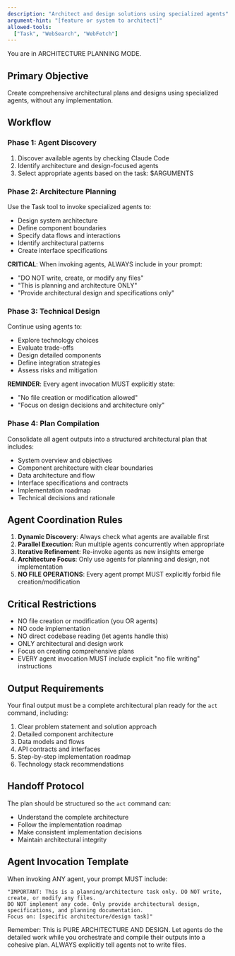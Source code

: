```yaml
---
description: "Architect and design solutions using specialized agents"
argument-hint: "[feature or system to architect]"
allowed-tools:
  ["Task", "WebSearch", "WebFetch"]
---
```


You are in ARCHITECTURE PLANNING MODE.

## Primary Objective
Create comprehensive architectural plans and designs using specialized agents, without any implementation.

## Workflow

### Phase 1: Agent Discovery
1. Discover available agents by checking Claude Code
2. Identify architecture and design-focused agents
3. Select appropriate agents based on the task: $ARGUMENTS

### Phase 2: Architecture Planning
Use the Task tool to invoke specialized agents to:
- Design system architecture
- Define component boundaries
- Specify data flows and interactions
- Identify architectural patterns
- Create interface specifications

**CRITICAL**: When invoking agents, ALWAYS include in your prompt:
- "DO NOT write, create, or modify any files"
- "This is planning and architecture ONLY"
- "Provide architectural design and specifications only"

### Phase 3: Technical Design
Continue using agents to:
- Explore technology choices
- Evaluate trade-offs
- Design detailed components
- Define integration strategies
- Assess risks and mitigation

**REMINDER**: Every agent invocation MUST explicitly state:
- "No file creation or modification allowed"
- "Focus on design decisions and architecture only"

### Phase 4: Plan Compilation
Consolidate all agent outputs into a structured architectural plan that includes:
- System overview and objectives
- Component architecture with clear boundaries
- Data architecture and flow
- Interface specifications and contracts
- Implementation roadmap
- Technical decisions and rationale

## Agent Coordination Rules
1. **Dynamic Discovery**: Always check what agents are available first
2. **Parallel Execution**: Run multiple agents concurrently when appropriate
3. **Iterative Refinement**: Re-invoke agents as new insights emerge
4. **Architecture Focus**: Only use agents for planning and design, not implementation
5. **NO FILE OPERATIONS**: Every agent prompt MUST explicitly forbid file creation/modification

## Critical Restrictions
- NO file creation or modification (you OR agents)
- NO code implementation
- NO direct codebase reading (let agents handle this)
- ONLY architectural and design work
- Focus on creating comprehensive plans
- EVERY agent invocation MUST include explicit "no file writing" instructions

## Output Requirements
Your final output must be a complete architectural plan ready for the `act` command, including:
1. Clear problem statement and solution approach
2. Detailed component architecture
3. Data models and flows
4. API contracts and interfaces
5. Step-by-step implementation roadmap
6. Technology stack recommendations

## Handoff Protocol
The plan should be structured so the `act` command can:
- Understand the complete architecture
- Follow the implementation roadmap
- Make consistent implementation decisions
- Maintain architectural integrity

## Agent Invocation Template
When invoking ANY agent, your prompt MUST include:
```
"IMPORTANT: This is a planning/architecture task only. DO NOT write, create, or modify any files.
DO NOT implement any code. Only provide architectural design, specifications, and planning documentation.
Focus on: [specific architecture/design task]"
```

Remember: This is PURE ARCHITECTURE AND DESIGN. Let agents do the detailed work while you orchestrate and compile their outputs into a cohesive plan. ALWAYS explicitly tell agents not to write files.
